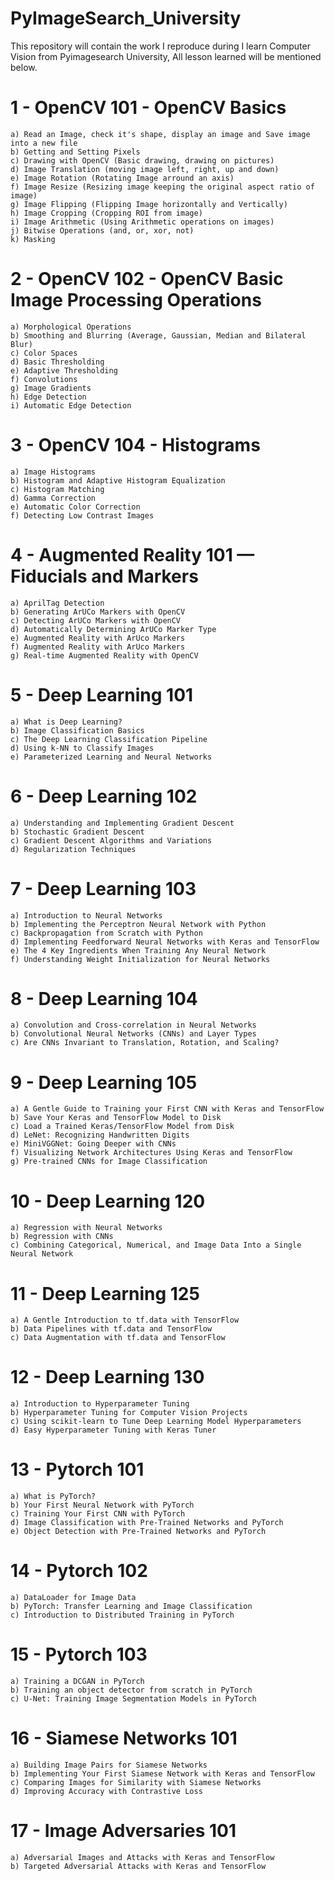 # PyImageSearch_University

This repository will contain the work I reproduce during I learn Computer Vision from Pyimagesearch University, All lesson learned will be mentioned below.

# 1 - OpenCV 101 - OpenCV Basics
    a) Read an Image, check it's shape, display an image and Save image into a new file
    b) Getting and Setting Pixels
    c) Drawing with OpenCV (Basic drawing, drawing on pictures)
    d) Image Translation (moving image left, right, up and down)
    e) Image Rotation (Rotating Image arround an axis)
    f) Image Resize (Resizing image keeping the original aspect ratio of image)
    g) Image Flipping (Flipping Image horizontally and Vertically)
    h) Image Cropping (Cropping ROI from image)
    i) Image Arithmetic (Using Arithmetic operations on images)
    j) Bitwise Operations (and, or, xor, not)
    k) Masking

# 2 - OpenCV 102 - OpenCV Basic Image Processing Operations
    a) Morphological Operations
    b) Smoothing and Blurring (Average, Gaussian, Median and Bilateral Blur)
    c) Color Spaces
    d) Basic Thresholding
    e) Adaptive Thresholding
    f) Convolutions
    g) Image Gradients
    h) Edge Detection
    i) Automatic Edge Detection

# 3 - OpenCV 104 - Histograms
    a) Image Histograms
    b) Histogram and Adaptive Histogram Equalization
    c) Histogram Matching
    d) Gamma Correction
    e) Automatic Color Correction
    f) Detecting Low Contrast Images
 
# 4 - Augmented Reality 101 — Fiducials and Markers
    a) AprilTag Detection
    b) Generating ArUCo Markers with OpenCV
    c) Detecting ArUCo Markers with OpenCV
    d) Automatically Determining ArUCo Marker Type
    e) Augmented Reality with ArUco Markers
    f) Augmented Reality with ArUco Markers
    g) Real-time Augmented Reality with OpenCV

# 5 - Deep Learning 101
    a) What is Deep Learning?
    b) Image Classification Basics
    c) The Deep Learning Classification Pipeline
    d) Using k-NN to Classify Images
    e) Parameterized Learning and Neural Networks

# 6 - Deep Learning 102
    a) Understanding and Implementing Gradient Descent
    b) Stochastic Gradient Descent
    c) Gradient Descent Algorithms and Variations
    d) Regularization Techniques

# 7 - Deep Learning 103
    a) Introduction to Neural Networks
    b) Implementing the Perceptron Neural Network with Python
    c) Backpropagation from Scratch with Python
    d) Implementing Feedforward Neural Networks with Keras and TensorFlow
    e) The 4 Key Ingredients When Training Any Neural Network
    f) Understanding Weight Initialization for Neural Networks

# 8 - Deep Learning 104
    a) Convolution and Cross-correlation in Neural Networks
    b) Convolutional Neural Networks (CNNs) and Layer Types
    c) Are CNNs Invariant to Translation, Rotation, and Scaling?
    
# 9 - Deep Learning 105
    a) A Gentle Guide to Training your First CNN with Keras and TensorFlow
    b) Save Your Keras and TensorFlow Model to Disk
    c) Load a Trained Keras/TensorFlow Model from Disk
    d) LeNet: Recognizing Handwritten Digits
    e) MiniVGGNet: Going Deeper with CNNs
    f) Visualizing Network Architectures Using Keras and TensorFlow
    g) Pre-trained CNNs for Image Classification

# 10 - Deep Learning 120
    a) Regression with Neural Networks
    b) Regression with CNNs
    c) Combining Categorical, Numerical, and Image Data Into a Single Neural Network

# 11 - Deep Learning 125
    a) A Gentle Introduction to tf.data with TensorFlow
    b) Data Pipelines with tf.data and TensorFlow
    c) Data Augmentation with tf.data and TensorFlow
    
# 12 - Deep Learning 130
    a) Introduction to Hyperparameter Tuning
    b) Hyperparameter Tuning for Computer Vision Projects
    c) Using scikit-learn to Tune Deep Learning Model Hyperparameters
    d) Easy Hyperparameter Tuning with Keras Tuner

# 13 - Pytorch 101
    a) What is PyTorch?
    b) Your First Neural Network with PyTorch
    c) Training Your First CNN with PyTorch
    d) Image Classification with Pre-Trained Networks and PyTorch
    e) Object Detection with Pre-Trained Networks and PyTorch

# 14 - Pytorch 102
    a) DataLoader for Image Data
    b) PyTorch: Transfer Learning and Image Classification
    c) Introduction to Distributed Training in PyTorch
    
# 15 - Pytorch 103
    a) Training a DCGAN in PyTorch
    b) Training an object detector from scratch in PyTorch
    c) U-Net: Training Image Segmentation Models in PyTorch
    
# 16 -  Siamese Networks 101
    a) Building Image Pairs for Siamese Networks
    b) Implementing Your First Siamese Network with Keras and TensorFlow
    c) Comparing Images for Similarity with Siamese Networks
    d) Improving Accuracy with Contrastive Loss
    
# 17 -  Image Adversaries 101
    a) Adversarial Images and Attacks with Keras and TensorFlow
    b) Targeted Adversarial Attacks with Keras and TensorFlow
